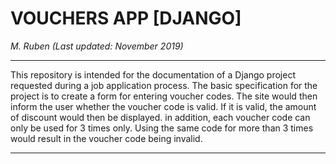 # VOUCHERS APP [DJANGO]
*M. Ruben (Last updated: November 2019)*
***
This repository is intended for the documentation of a Django project requested during a job application process. 
The basic specification for the project is to create a form for entering voucher codes. The site would then inform the user whether the voucher code is valid.
If it is valid, the amount of discount would then be displayed. in addition, each voucher code can only be used for 3 times only.
Using the same code for more than 3 times would result in the voucher code being invalid. 
***
